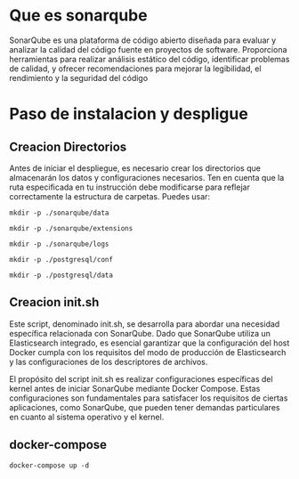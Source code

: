 # Que es sonarqube

SonarQube es una plataforma de código abierto diseñada para evaluar y analizar la calidad del código fuente en proyectos de software. Proporciona herramientas para realizar análisis estático del código, identificar problemas de calidad, y ofrecer recomendaciones para mejorar la legibilidad, el rendimiento y la seguridad del código

# Paso de instalacion y despligue

## Creacion Directorios

Antes de iniciar el despliegue, es necesario crear los directorios que almacenarán los datos y configuraciones necesarios. Ten en cuenta que la ruta especificada en tu instrucción debe modificarse para reflejar correctamente la estructura de carpetas. Puedes usar:

```
mkdir -p ./sonarqube/data

mkdir -p ./sonarqube/extensions

mkdir -p ./sonarqube/logs

mkdir -p ./postgresql/conf

mkdir -p ./postgresql/data
```

## Creacion init.sh

Este script, denominado init.sh, se desarrolla para abordar una necesidad específica relacionada con SonarQube. Dado que SonarQube utiliza un Elasticsearch integrado, es esencial garantizar que la configuración del host Docker cumpla con los requisitos del modo de producción de Elasticsearch y las configuraciones de los descriptores de archivos.

El propósito del script init.sh es realizar configuraciones específicas del kernel antes de iniciar SonarQube mediante Docker Compose. Estas configuraciones son fundamentales para satisfacer los requisitos de ciertas aplicaciones, como SonarQube, que pueden tener demandas particulares en cuanto al sistema operativo y el kernel.

## docker-compose

```
docker-compose up -d 
```
